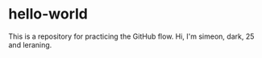 # hello-world
This is a repository for practicing the GitHub flow.
Hi, I'm simeon, dark, 25 and leraning.
